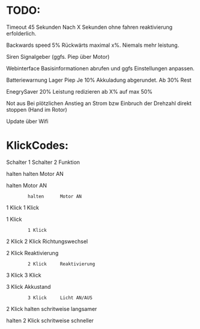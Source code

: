 # TODO:


Timeout 	45 Sekunden	Nach X Sekunden ohne fahren reaktivierung erfolderlich.

Backwards speed	5%	Rückwärts maximal x%. Niemals mehr leistung.

Siren		Signalgeber (ggfs. Piep über Motor)

Webinterface		Basisinformationen abrufen und ggfs Einstellungen anpassen.

Batteriewarnung	Lager Piep	Je 10% Akkuladung abgerundet. Ab 30% Rest

EnegrySaver	20%	Leistung redizieren ab X% auf max 50%

Not aus 		Bei plötzlichen Anstieg an Strom bzw Einbruch der Drehzahl direkt stoppen (Hand im Rotor)
 
Update über Wifi




# KlickCodes:

Schalter 1	Schalter 2	Funktion

halten		halten		Motor AN

halten					Motor AN

			halten		Motor AN
			
1 Klick		1 Klick	

1 Klick		

			1 Klick	
			
2 Klick		2 Klick		Richtungswechsel

2 Klick					Reaktivierung

			2 Klick		Reaktivierung
			
3 Klick		3 Klick	

3 Klick					Akkustand

			3 Klick		Licht AN/AUS
			
2 Klick		halten		schritweise langsamer

halten		2 Klick		schritweise schneller


